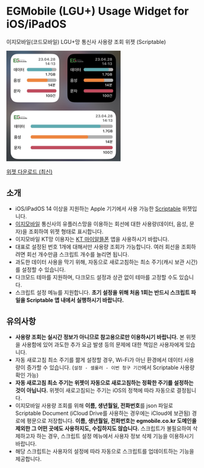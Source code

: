# EGMobile (LGU+) Usage Widget for iOS/iPadOS
이지모바일(코드모바일) LGU+망 통신사 사용량 조회 위젯 (Scriptable)

<img src="./assets/widget_preview.jpg" alt="widget_preview" width="300"/>

[위젯 다운로드 (최신)](https://github.com/nerious2/egmobile-lg-usage-widget-for-ios/releases/latest)

## 소개

- iOS/iPadOS 14 이상을 지원하는 Apple 기기에서 사용 가능한 [Scriptable](https://apps.apple.com/kr/app/scriptable/id1405459188) 위젯입니다.
- [이지모바일](https://www.egmobile.co.kr/) 통신사의 유플러스망을 이용하는 회선에 대한 사용량(데이터, 음성, 문자)을 조회하여 위젯 형태로 표시합니다.
- 이지모바일 KT망 이용자는 [KT 마이알뜰폰](https://apps.apple.com/kr/app/kt-%EB%A7%88%EC%9D%B4%EC%95%8C%EB%9C%B0%ED%8F%B0/id1639287515) 앱을 사용하시기 바랍니다.
- 대표로 설정된 번호 1개에 대해서만 사용량 조회가 가능합니다. 여러 회선을 조회하려면 회선 개수만큼 스크립트 개수를 늘리면 됩니다.
- 과도한 데이터 사용을 막기 위해, 자동으로 새로고침하는 최소 주기(캐시 보관 시간)를 설정할 수 있습니다.
- 다크모드 테마를 지원하며, 다크모드 설정과 상관 없이 테마를 고정할 수도 있습니다.
- 스크립트 설정 메뉴를 지원합니다. **초기 설정을 위해 처음 1회는 반드시 스크립트 파일을 Scriptable 앱 내에서 실행하시기 바랍니다.**

## 유의사항

- **사용량 조회는 실시간 정보가 아니므로 참고용으로만 이용하시기 바랍니다.** 본 위젯을 사용함에 있어 과도한 추가 요금 발생 등의 문제에 대한 책임은 사용자에게 있습니다.
- 자동 새로고침 최소 주기를 짦게 설정할 경우, Wi-Fi가 아닌 환경에서 데이터 사용량이 증가할 수 있습니다. (`설정 - 셀룰러 - 이번 청구 기간`에서 Scriptable 사용량 확인 가능)
- **자동 새로고침 최소 주기는 위젯이 자동으로 새로고침하는 정확한 주기를 설정하는 것이 아닙니다.** 위젯이 새로고침되는 주기는 iOS의 정책에 따라 자동으로 결정됩니다.
- 이지모바일 사용량 조회를 위해 **이름, 생년월일, 전화번호**를 json 파일로 Scriptable Document (iCloud Drive를 사용하는 경우에는 iCloud에 보관됨) 경로에 평문으로 저장합니다. **이름, 생년월일, 전화번호는 egmobile.co.kr 도메인을 제외한 그 어떤 곳에도 사용하지도, 수집하지도 않습니다.** 스크립트가 불필요하여 삭제하고자 하는 경우, 스크립트 설정 메뉴에서 사용자 정보 삭제 기능을 이용하시기 바랍니다.
- 해당 스크립트는 사용자의 설정에 따라 자동으로 스크립트를 업데이트하는 기능을 제공합니다.
